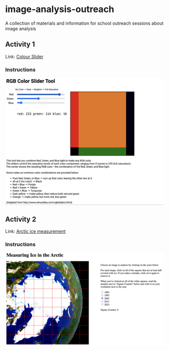 # image-analysis-outreach
A collection of materials and information for school outreach sessions about image analysis

## Activity 1
Link: [Colour Slider](https://xdl.github.io/rgb-colour-slider/ "Colour Slider")
### Instructions
![Colour Slider activity](docs/images/colour_sliders_activity.png "Colour Slider activity")

## Activity 2
Link: [Arctic ice measurement](https://franciscrickinstitute.github.io/image-analysis-grid/ "Arctic Ice measurement")
### Instructions
![Arctic Ice activity](docs/images/arctic_ice_activity.png "Arctic Ice activity")
